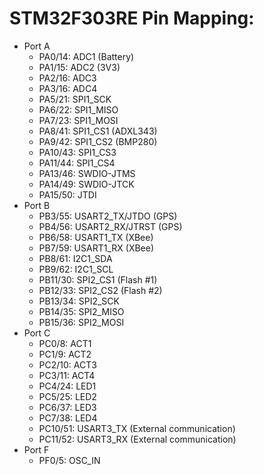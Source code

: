 # STM32F303RE Pin Mapping:

- Port A
    + PA0/14:  ADC1 (Battery)
    + PA1/15:  ADC2 (3V3)
    + PA2/16:  ADC3
    + PA3/16:  ADC4
    + PA5/21:  SPI1_SCK
    + PA6/22:  SPI1_MISO
    + PA7/23:  SPI1_MOSI
    + PA8/41:  SPI1_CS1 (ADXL343)
    + PA9/42:  SPI1_CS2 (BMP280)
    + PA10/43: SPI1_CS3
    + PA11/44: SPI1_CS4
    + PA13/46: SWDIO-JTMS
    + PA14/49: SWDIO-JTCK
    + PA15/50: JTDI
- Port B
    + PB3/55:  USART2_TX/JTDO (GPS)
    + PB4/56:  USART2_RX/JTRST (GPS)
    + PB6/58:  USART1_TX (XBee)
    + PB7/59:  USART1_RX (XBee)
    + PB8/61:  I2C1_SDA
    + PB9/62:  I2C1_SCL
    + PB11/30: SPI2_CS1 (Flash #1)
    + PB12/33: SPI2_CS2 (Flash #2)
    + PB13/34: SPI2_SCK
    + PB14/35: SPI2_MISO
    + PB15/36: SPI2_MOSI
- Port C
    + PC0/8:   ACT1
    + PC1/9:   ACT2
    + PC2/10:  ACT3
    + PC3/11:  ACT4
	+ PC4/24:  LED1
	+ PC5/25:  LED2
	+ PC6/37:  LED3
	+ PC7/38:  LED4
	+ PC10/51: USART3_TX (External communication)
	+ PC11/52: USART3_RX (External communication)
- Port F
	+ PF0/5:   OSC_IN
